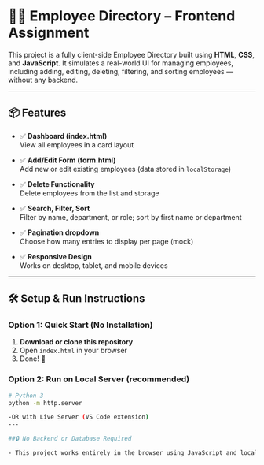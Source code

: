 # 🧑‍💼 Employee Directory – Frontend Assignment

This project is a fully client-side Employee Directory built using **HTML**, **CSS**, and **JavaScript**. It simulates a real-world UI for managing employees, including adding, editing, deleting, filtering, and sorting employees — without any backend.

---

## 📦 Features

- ✅ **Dashboard (index.html)**  
  View all employees in a card layout

- ✅ **Add/Edit Form (form.html)**  
  Add new or edit existing employees (data stored in `localStorage`)

- ✅ **Delete Functionality**  
  Delete employees from the list and storage

- ✅ **Search, Filter, Sort**  
  Filter by name, department, or role; sort by first name or department

- ✅ **Pagination dropdown**  
  Choose how many entries to display per page (mock)

- ✅ **Responsive Design**  
  Works on desktop, tablet, and mobile devices

---

## 🛠️ Setup & Run Instructions

### Option 1: Quick Start (No Installation)
1. **Download or clone this repository**
2. Open `index.html` in your browser
3. Done! 🎉

### Option 2: Run on Local Server (recommended)
   ```bash
   # Python 3
   python -m http.server

-OR with Live Server (VS Code extension)
---

##🔒 No Backend or Database Required

 - This project works entirely in the browser using JavaScript and localStorage — no backend, no APIs.

